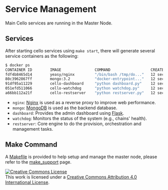 # Service Management

Main Cello services are running in the Master Node.

## Services

After starting cello services using `make start`, there will generate several service containers as the following:

```bash
$ docker ps
CONTAINER ID        IMAGE               COMMAND                  CREATED             STATUS              PORTS                                                 NAMES
fdf4b8465d14        yeasy/nginx         "/bin/bash /tmp/do..."   12 seconds ago      Up 11 seconds       0.0.0.0:80->80/tcp, 0.0.0.0:8080->8080/tcp, 443/tcp   nginx
80c3962867ff        mongo:3.2           "docker-entrypoint..."   12 seconds ago      Up 11 seconds       127.0.0.1:27017-27018->27017-27018/tcp                mongo
91df95a11229        cello-dashboard     "python dashboard.py"    12 seconds ago      Up 11 seconds       8080/tcp                                              dashboard
051efd511066        cello-watchdog      "python watchdog.py"     12 seconds ago      Up 11 seconds                                                             watchdog
a66bb112a21f        cello-restserver    "python restserver.py"   12 seconds ago      Up 12 seconds       80/tcp                                                restserver
```

* `nginx`: [Nginx](https://nginx.org) is used as a reverse proxy to improve web performance.
* `mongo`: [MongoDB](https://www.mongodb.com) is used as the backend database.
* `dashboard`: Provides the admin dashboard using [Flask](http://flask.pocoo.org/).
* `watchdog`: Monitors the status of the system (e.g., chains' health).
* `restserver`: Core engine to do the provision, orchestration and management tasks.

## Make Command

A [Makefile](https://en.wikipedia.org/wiki/Makefile) is provided to help setup and manage the master node, please refer to the [make_support](make_support.md) page.

<a rel="license" href="http://creativecommons.org/licenses/by/4.0/"><img alt="Creative Commons License" style="border-width:0" src="https://i.creativecommons.org/l/by/4.0/88x31.png" /></a><br />This work is licensed under a <a rel="license" href="http://creativecommons.org/licenses/by/4.0/">Creative Commons Attribution 4.0 International License</a>.

